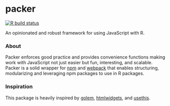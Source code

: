 # packer

<!-- badges: start -->
[![R build status](https://github.com/JohnCoene/packer/workflows/R-CMD-check/badge.svg)](https://github.com/JohnCoene/packer/actions)
<!-- badges: end -->

An opinionated and robust framework for using JavaScript with R.

### About

Packer enforces good practice and provides convenience functions making work with JavaScript not just easier but fun, interesting, and scalable. Packer is a solid wrapper for [npm](https://www.npmjs.com/) and [webpack](https://webpack.js.org/) that enables structuring, modularizing and leveraging npm packages to use in R packages.

### Inspiration

This package is heavily inspired by [golem](http://golemverse.org/), [htmlwidgets](http://www.htmlwidgets.org/), and [usethis](https://usethis.r-lib.org/).
